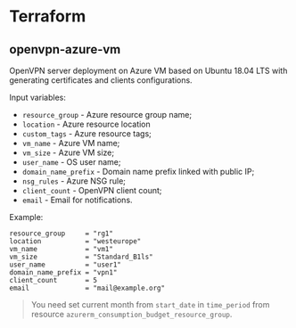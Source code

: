 # Terraform

## openvpn-azure-vm
OpenVPN server deployment on Azure VM based on Ubuntu 18.04 LTS with generating certificates and clients configurations.

Input variables:
- `resource_group` - Azure resource group name;
- `location` - Azure resource location
- `custom_tags` - Azure resource tags;
- `vm_name` - Azure VM name;
- `vm_size` - Azure VM size;
- `user_name` - OS user name;
- `domain_name_prefix` - Domain name prefix linked with public IP;
- `nsg_rules` - Azure NSG rule;
- `client_count` - OpenVPN client count;
- `email` - Email for notifications.

Example:
```
resource_group     = "rg1"
location           = "westeurope"
vm_name            = "vm1"
vm_size            = "Standard_B1ls"
user_name          = "user1"
domain_name_prefix = "vpn1"
client_count       = 5
email              = "mail@example.org"
```

> You need set current month from `start_date` in `time_period` from resource `azurerm_consumption_budget_resource_group`.

